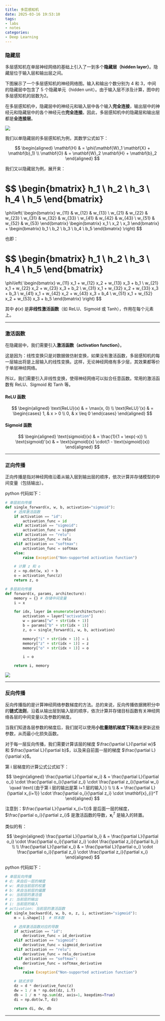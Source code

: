 ```yaml
---
title: 多层感知机
date: 2025-03-16 19:53:10
tags:
- labs
- notes
categories:
- Deep Learning
---
```


### 隐藏层

多层感知机在单层神经⽹络的基础上引⼊了⼀到多个**隐藏层（hidden layer）**。隐藏层位于输⼊层和输出层之间。

下图展示了⼀个多层感知机的神经⽹络图。输⼊和输出个数分别为 4 和 3，中间的隐藏层中包含了 5 个隐藏单元（hidden unit）。由于输⼊层不涉及计算，图中的多层感知机的层数为2。

在多层感知机中，隐藏层中的神经元和输⼊层中各个输⼊**完全连接**，输出层中的神经元和隐藏层中的各个神经元也**完全连接**。因此，多层感知机中的隐藏层和输出层都是**全连接层**。

![](https://ref.xht03.online/202503162001858.png)

我们以单隐藏层的多层感知机为例，其数学公式如下：

$$
\begin{aligned}
\mathbf{H} & = \phi(\mathbf{W}_1 \mathbf{X} + \mathbf{b}_1) \\
\mathbf{O} & = \mathbf{W}_2 \mathbf{H} + \mathbf{b}_2
\end{aligned}
$$

我们又以隐藏层为例，展开来：

$$
\begin{bmatrix}
h_1 \\ h_2 \\ h_3 \\ h_4 \\ h_5
\end{bmatrix}
=
\phi\left(
\begin{bmatrix}
w_{11} & w_{12} & w_{13} \\
w_{21} & w_{22} & w_{23} \\
w_{31} & w_{32} & w_{33} \\
w_{41} & w_{42} & w_{43} \\
w_{51} & w_{52} & w_{53}
\end{bmatrix}
\begin{bmatrix}
x_1 \\ x_2 \\ x_3
\end{bmatrix}
+
\begin{bmatrix}
b_1 \\ b_2 \\ b_3 \\ b_4 \\ b_5
\end{bmatrix}
\right)
$$

也即：

$$
\begin{bmatrix}
h_1 \\ h_2 \\ h_3 \\ h_4 \\ h_5
\end{bmatrix}
=
\phi\left(
\begin{bmatrix}
w_{11} x_1 + w_{12} x_2 + w_{13} x_3 + b_1 \\
w_{21} x_1 + w_{22} x_2 + w_{23} x_3 + b_2 \\
w_{31} x_1 + w_{32} x_2 + w_{33} x_3 + b_3 \\
w_{41} x_1 + w_{42} x_2 + w_{43} x_3 + b_4 \\
w_{51} x_1 + w_{52} x_2 + w_{53} x_3 + b_5
\end{bmatrix}
\right)
$$

其中 $\phi(x)$ 是**非线性激活函数**（如 ReLU、Sigmoid 或 Tanh），作用在每个元素上。

---

### 激活函数

在隐藏层中，我们需要引入**激活函数（activation function）**。

这是因为：线性变换只是对数据做仿射变换，如果没有激活函数，多层感知机的每一层输出将是上层输入的线性变换。这样，无论神经网络有多少层，其效果都等价于单层神经网络。

所以，我们需要引入非线性变换，使得神经网络可以拟合任意函数。常用的激活函数有 ReLU、Sigmoid 和 Tanh 等。

#### ReLU 函数

$$
\begin{aligned}
\text{ReLU}(x) & = \max(x, 0) \\
\text{ReLU}'(x) & =
\begin{cases}
1, & x > 0 \\
0, & x \leq 0
\end{cases}
\end{aligned}
$$

#### Sigmoid 函数

$$
\begin{aligned}
\text{sigmoid}(x) & = \frac{1}{1 + \exp(-x)} \\
\text{sigmoid}'(x) & = \text{sigmoid}(x) \cdot(1 - \text{sigmoid}(x))
\end{aligned}
$$

---

### 正向传播

正向传播是指对神经⽹络沿着从输⼊层到输出层的顺序，依次计算并存储模型的中间变量（包括输出）。

python 代码如下：

```python
# 单层前向传播
def single_forward(x, w, b, activation="sigmoid"):
    # 选择激活函数
    if activation == "id":
        activation_func = id
    elif activation == "sigmoid":
        activation_func = sigmod
    elif activation == "relu":
        activation_func = relu
    elif activation == "softmax":
        activation_func = softmax
    else:
        raise Exception("Non-supported activation function")

    # 计算 z 和 o
    z = np.dot(w, x) + b
    o = activation_func(z)
    return z, o
```

```python
# 多层前向传播
def forward(x, params, architecture):
    memory = {} # 存储中间变量
    i = x

    for idx, layer in enumerate(architecture):
        activation = layer["activation"]
        w = params["w" + str(idx + 1)]
        b = params["b" + str(idx + 1)]
        z, o = single_forward(i, w, b, activation)

        memory["i" + str(idx + 1)] = i
        memory["z" + str(idx + 1)] = z
        memory["o" + str(idx + 1)] = o

        i = o

    return i, memory
```

![](https://ref.xht03.online/202503162107738.png)

---

### 反向传播

反向传播指的是计算神经⽹络参数梯度的⽅法。总的来说，反向传播依据微积分中的**链式法则**，沿着从输出层到输⼊层的顺序，依次计算并存储⽬标函数有关神经⽹络各层的中间变量以及参数的梯度。

当我们知道各层参数的梯度后，我们就可以使⽤**小批量随机梯度下降法**来更新这些参数，从而最小化损失函数。

对于每一层反向传播，我们需要计算该层的梯度 $\frac{\partial L}{\partial w}$ 和 $\frac{\partial L}{\partial b}$，以及来自前面一层的梯度 $\frac{\partial L}{\partial x}$。

第 i 层梯度的计算公式公式如下：

$$
\begin{aligned}
\frac{\partial L}{\partial w_i} & = \frac{\partial L}{\partial o_i} \cdot \frac{\partial o_i}{\partial z_i} \cdot \frac{\partial z_i}{\partial w_i} \quad \text{（由于第 i 层的输出是第 i+1 层的输入）} \\ \\
& = \frac{\partial L}{\partial x_{i+1}} \cdot \frac{\partial o_i}{\partial z_i} \cdot \mathbf{x}_{i}^T
\end{aligned}
$$

注意到：$\frac{\partial L}{\partial x_{i+1}}$ 是后面一层的梯度，$\frac{\partial o_i}{\partial z_i}$ 是激活函数的导数，$\mathbf{x}_{i}^T$ 是输入的转置。

类似的有：

$$
\begin{aligned}
\frac{\partial L}{\partial b_i} & = \frac{\partial L}{\partial o_i} \cdot \frac{\partial o_i}{\partial z_i} \cdot \frac{\partial z_i}{\partial b_i} \\ \\
\frac{\partial L}{\partial x_i} & = \frac{\partial L}{\partial o_i} \cdot \frac{\partial o_i}{\partial z_i} \cdot \frac{\partial z_i}{\partial x_i}
\end{aligned}
$$

python 代码如下：

```python
# 单层反向传播
# d: 来自后一层的梯度
# w: 来自当前层的权重
# b: 来自当前层的偏置
# o: 当前层的激活值
# z: 当前层的输出
# i: 当前层的输入
# activation: 当前层的激活函数
def single_backward(d, w, b, o, z, i, activation="sigmoid"):
    m = i.shape[1]  # 样本数

    # 选择激活函数对应的导数
    if activation == "id":
        derivative_func = id_derivative
    elif activation == "sigmoid":
        derivative_func = sigmoid_derivative
    elif activation == "relu":
        derivative_func = relu_derivative
    elif activation == "softmax":
        derivative_func = softmax_derivative
    else:
        raise Exception("Non-supported activation function")

    # 链式求导
    dz = d * derivative_func(z)
    dw = 1 / m * np.dot(dz, i.T)
    db = 1 / m * np.sum(dz, axis=1, keepdims=True)
    di = np.dot(w.T, dz)

    return di, dw, db
```

---


